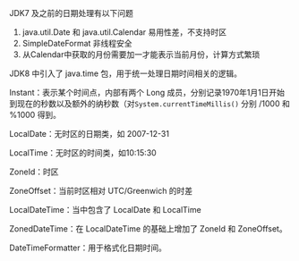 JDK7 及之前的日期处理有以下问题

1. java.util.Date 和 java.util.Calendar 易用性差，不支持时区
2. SimpleDateFormat 非线程安全
3. 从Calendar中获取的月份需要加一才能表示当前月份，计算方式繁琐



JDK8 中引入了 java.time 包，用于统一处理日期时间相关的逻辑。



Instant：表示某个时间点，内部有两个 Long 成员，分别记录1970年1月1日开始到现在的秒数以及额外的纳秒数（对`System.currentTimeMillis()` 分别 /1000 和 %1000 得到。

LocalDate：无时区的日期类，如 2007-12-31

LocalTime：无时区的时间类，如10:15:30

ZoneId：时区

ZoneOffset：当前时区相对 UTC/Greenwich 的时差

LocalDateTime：当中包含了 LocalDate 和 LocalTime

ZonedDateTime：在 LocalDateTime 的基础上增加了 ZoneId 和 ZoneOffset。

DateTimeFormatter：用于格式化日期时间。